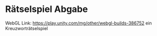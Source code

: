# Rätselspiel Abgabe #

WebGL Link: 
https://play.unity.com/mg/other/webgl-builds-386752
ein Kreuzworträtselspiel



